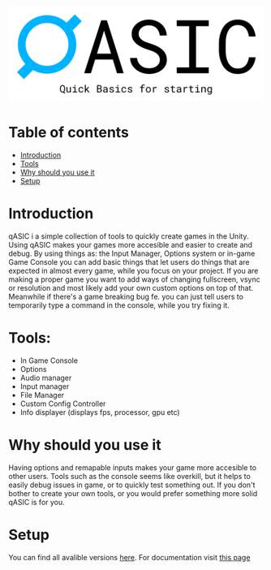 <meta name="google-site-verification" content="4PUF3H0a1GKhzf6WaJFB7uE0NJSz21qNMQqisyHHyyM" />

<p align="center">
  <img src="qASIC/Sprites/qASIC%20banner%20background.png">
</p>

# Table of contents
* [Introduction](#introduction)
* [Tools](#tools)
* [Why should you use it](#why-should-you-use-it)
* [Setup](#setup)

# Introduction
qASIC i a simple collection of tools to quickly create games in the Unity. Using qASIC makes your games more accesible and easier to create and debug. By using things as: the Input Manager, Options system or in-game Game Console you can add basic things that let users do things that are expected in almost every game, while you focus on your project. If you are making a proper game you want to add ways of changing fullscreen, vsync or resolution and most likely add your own custom options on top of that. Meanwhile if there's a game breaking bug fe. you can just tell users to temporarily type a command in the console, while you try fixing it.

# Tools:
* In Game Console
* Options
* Audio manager
* Input manager
* File Manager
* Custom Config Controller
* Info displayer (displays fps, processor, gpu etc)

# Why should you use it
Having options and remapable inputs makes your game more accesible to other users. Tools such as the console seems like overkill, but it helps to easily debug issues in game, or to quickly test something out. If you don't bother to create your own tools, or you would prefer something more solid qASIC is for you.

# Setup
You can find all avalible versions [here](https://github.com/DockFrankenstein/qASIC/releases). For documentation visit [this page](https://github.com/DockFrankenstein/qASIC/wiki)
